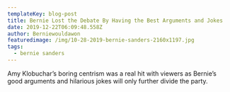 ```yaml
---
templateKey: blog-post
title: Bernie Lost the Debate By Having the Best Arguments and Jokes
date: 2019-12-22T06:09:48.558Z
author: Berniewouldawon
featuredimage: /img/10-28-2019-bernie-sanders-2160x1197.jpg
tags:
  - bernie sanders
---
```

Amy Klobuchar’s boring centrism was a real hit with viewers as Bernie’s good arguments and hilarious jokes will only further divide the party.
